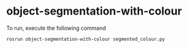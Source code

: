 # object-segmentation-with-colour

To run, execute the following command
```
rosrun object-segmentation-with-colour segmented_colour.py
```
